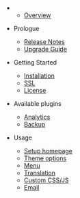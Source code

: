 - 
    - [Overview](overview.md)
- Prologue
    - [Release Notes](releases.md)
    - [Upgrade Guide](upgrade.md)
- Getting Started
    - [Installation](installation.md)
    - [SSL](ssl.md)
    - [License](license.md)
    
- Available plugins
    - [Analytics](plugin-analytics.md)
    - [Backup](plugin-backup.md)

- Usage
  - [Setup homepage](usage-homepage.md)
  - [Theme options](usage-theme-options.md)
  - [Menu](usage-menu.md)
  - [Translation](usage-translation.md)
  - [Custom CSS/JS](usage-custom-css-js.md)
  - [Email](usage-email.md)
  